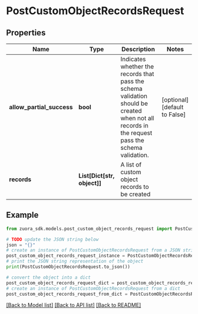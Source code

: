 # PostCustomObjectRecordsRequest


## Properties

Name | Type | Description | Notes
------------ | ------------- | ------------- | -------------
**allow_partial_success** | **bool** | Indicates whether the records that pass the schema validation should be created when not all records in the request pass the schema validation. | [optional] [default to False]
**records** | **List[Dict[str, object]]** | A list of custom object records to be created | 

## Example

```python
from zuora_sdk.models.post_custom_object_records_request import PostCustomObjectRecordsRequest

# TODO update the JSON string below
json = "{}"
# create an instance of PostCustomObjectRecordsRequest from a JSON string
post_custom_object_records_request_instance = PostCustomObjectRecordsRequest.from_json(json)
# print the JSON string representation of the object
print(PostCustomObjectRecordsRequest.to_json())

# convert the object into a dict
post_custom_object_records_request_dict = post_custom_object_records_request_instance.to_dict()
# create an instance of PostCustomObjectRecordsRequest from a dict
post_custom_object_records_request_from_dict = PostCustomObjectRecordsRequest.from_dict(post_custom_object_records_request_dict)
```
[[Back to Model list]](../README.md#documentation-for-models) [[Back to API list]](../README.md#documentation-for-api-endpoints) [[Back to README]](../README.md)


